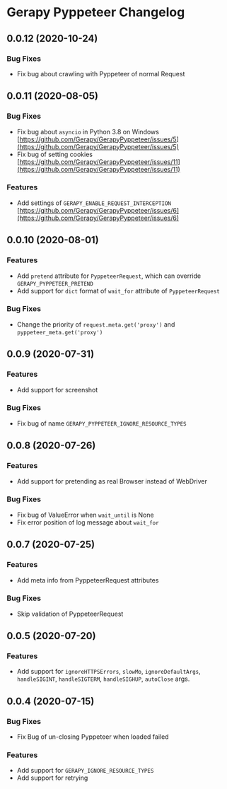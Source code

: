 # Gerapy Pyppeteer Changelog

## 0.0.12 (2020-10-24)

### Bug Fixes

* Fix bug about crawling with Pyppeteer of normal Request

## 0.0.11 (2020-08-05)

### Bug Fixes

* Fix bug about `asyncio` in Python 3.8 on Windows [https://github.com/Gerapy/GerapyPyppeteer/issues/5](https://github.com/Gerapy/GerapyPyppeteer/issues/5)
* Fix bug of setting cookies [https://github.com/Gerapy/GerapyPyppeteer/issues/11](https://github.com/Gerapy/GerapyPyppeteer/issues/11)

### Features

* Add settings of `GERAPY_ENABLE_REQUEST_INTERCEPTION` [https://github.com/Gerapy/GerapyPyppeteer/issues/6](https://github.com/Gerapy/GerapyPyppeteer/issues/6)

## 0.0.10 (2020-08-01)

### Features

* Add `pretend` attribute for `PyppeteerRequest`, which can override `GERAPY_PYPPETEER_PRETEND`
* Add support for `dict` format of `wait_for` attribute of `PyppeteerRequest`

### Bug Fixes

* Change the priority of `request.meta.get('proxy')` and `pyppeteer_meta.get('proxy')`

## 0.0.9 (2020-07-31)

### Features

* Add support for screenshot

### Bug Fixes

* Fix bug of name `GERAPY_PYPPETEER_IGNORE_RESOURCE_TYPES`

## 0.0.8 (2020-07-26)

### Features

* Add support for pretending as real Browser instead of WebDriver

### Bug Fixes

* Fix bug of ValueError when `wait_until` is None
* Fix error position of log message about `wait_for`

## 0.0.7 (2020-07-25)

### Features

* Add meta info from PyppeteerRequest attributes

### Bug Fixes

* Skip validation of PyppeteerRequest

## 0.0.5 (2020-07-20)

### Features

* Add support for `ignoreHTTPSErrors`, `slowMo`, `ignoreDefaultArgs`,
`handleSIGINT`, `handleSIGTERM`, `handleSIGHUP`, `autoClose` args.

## 0.0.4 (2020-07-15)

### Bug Fixes

* Fix Bug of un-closing Pyppeteer when loaded failed

### Features

* Add support for `GERAPY_IGNORE_RESOURCE_TYPES`
* Add support for retrying